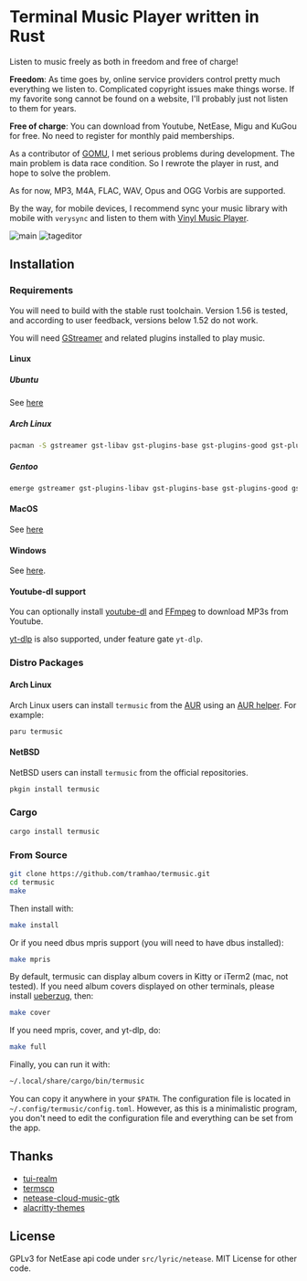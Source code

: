 # Terminal Music Player written in Rust

Listen to music freely as both in freedom and free of charge!

**Freedom**: As time goes by, online service providers control pretty much everything we listen to.
Complicated copyright issues make things worse. If my favorite song cannot be found on a website, 
I'll probably just not listen to them for years.

**Free of charge**: You can download from Youtube, NetEase, Migu and KuGou for free. No need to 
register for monthly paid memberships.

As a contributor of [GOMU](https://github.com/issadarkthing/gomu), I met serious problems during 
development. The main problem is data race condition. So I rewrote the player in rust, and hope to
solve the problem.

As for now, MP3, M4A, FLAC, WAV, Opus and OGG Vorbis are supported.

By the way, for mobile devices, I recommend sync your music library with mobile with `verysync` and 
listen to them with [Vinyl Music Player](https://github.com/AdrienPoupa/VinylMusicPlayer).

![main](https://github.com/tramhao/termusic/blob/master/screenshots/main.png?raw=true)
![tageditor](https://github.com/tramhao/termusic/blob/master/screenshots/tageditor.png?raw=true)

## Installation

### Requirements

You will need to build with the stable rust toolchain. Version 1.56 is tested, and according to
user feedback, versions below 1.52 do not work.

You will need [GStreamer](https://gstreamer.freedesktop.org) and related plugins installed to play music.

#### Linux

##### Ubuntu

See [here](https://gstreamer.freedesktop.org/documentation/installing/on-linux.html?gi-language=c#install-gstreamer-on-ubuntu-or-debian)

##### Arch Linux

```bash
pacman -S gstreamer gst-libav gst-plugins-base gst-plugins-good gst-plugins-bad gst-plugins-ugly
```

##### Gentoo

```bash
emerge gstreamer gst-plugins-libav gst-plugins-base gst-plugins-good gst-plugins-bad gst-plugins-ugly gst-plugins-meta
```

#### MacOS

See [here](https://gstreamer.freedesktop.org/download/#macos)

#### Windows

See [here](https://gstreamer.freedesktop.org/download/#windows).

#### Youtube-dl support

You can optionally install [youtube-dl](https://ytdl-org.github.io/youtube-dl/download.html) and [FFmpeg](https://www.ffmpeg.org/download.html) to download MP3s from Youtube.

[yt-dlp](https://github.com/yt-dlp/yt-dlp/) is also supported, under feature gate `yt-dlp`.

### Distro Packages

#### Arch Linux

Arch Linux users can install `termusic` from the [AUR](https://aur.archlinux.org/) using an [AUR helper](https://wiki.archlinux.org/index.php/AUR_helpers). For example:

```bash
paru termusic
```

#### NetBSD

NetBSD users can install `termusic` from the official repositories.

```bash
pkgin install termusic
```

### Cargo

```bash
cargo install termusic
```

### From Source

```bash
git clone https://github.com/tramhao/termusic.git
cd termusic
make
```

Then install with:

```bash
make install
```

Or if you need dbus mpris support (you will need to have dbus installed):

```bash
make mpris
```

By default, termusic can display album covers in Kitty or iTerm2 (mac, not tested).
If you need album covers displayed on other terminals, please install [ueberzug](https://github.com/seebye/ueberzug), then:

```bash
make cover
```

If you need mpris, cover, and yt-dlp, do:

```bash
make full
```

Finally, you can run it with:

```bash
~/.local/share/cargo/bin/termusic
```

You can copy it anywhere in your `$PATH`. The configuration file is located in `~/.config/termusic/config.toml`.
However, as this is a minimalistic program, you don't need to edit the configuration file and everything can be set from the app.

## Thanks

- [tui-realm](https://github.com/veeso/tui-realm) 
- [termscp](https://github.com/veeso/termscp)
- [netease-cloud-music-gtk](https://github.com/gmg137/netease-cloud-music-gtk)
- [alacritty-themes](https://github.com/rajasegar/alacritty-themes)

## License

GPLv3 for NetEase api code under `src/lyric/netease`.
MIT License for other code.
